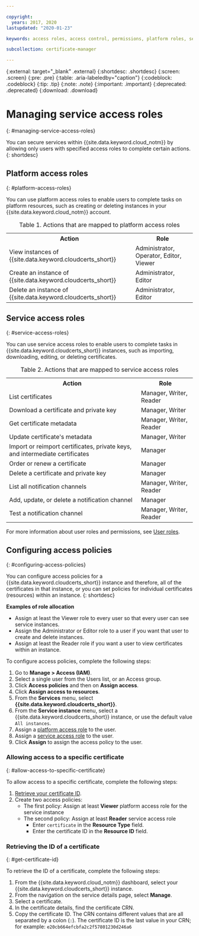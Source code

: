 ```yaml
---

copyright:
  years: 2017, 2020
lastupdated: "2020-01-23"

keywords: access roles, access control, permissions, platform roles, service roles, certificates, notifications, access policies

subcollection: certificate-manager

---
```


{:external: target="_blank" .external}
{:shortdesc: .shortdesc}
{:screen: .screen}
{:pre: .pre}
{:table: .aria-labeledby="caption"}
{:codeblock: .codeblock}
{:tip: .tip}
{:note: .note}
{:important: .important}
{:deprecated: .deprecated}
{:download: .download}

# Managing service access roles
{: #managing-service-access-roles}

You can secure services within {{site.data.keyword.cloud_notm}} by allowing only users with specified access roles to complete certain actions.
{: shortdesc}

## Platform access roles
{: #platform-access-roles}

You can use platform access roles to enable users to complete tasks on platform resources, such as creating or deleting instances in your {{site.data.keyword.cloud_notm}} account.

<table>
<caption> Table 1. Actions that are mapped to platform access roles</caption>
  <tr>
    <th> Action </th>
    <th> Role </th>
  </tr>
  <tr>
    <td>View instances of {{site.data.keyword.cloudcerts_short}}</td>
    <td> Administrator, Operator, Editor, Viewer </td>
  </tr>
  <tr>
    <td>Create an instance of {{site.data.keyword.cloudcerts_short}}</td>
    <td> Administrator, Editor </td>
  </tr>
  <tr>
    <td>Delete an instance of {{site.data.keyword.cloudcerts_short}}</td>
    <td> Administrator, Editor </td>
  </tr>
</table>

## Service access roles
{: #service-access-roles}

You can use service access roles to enable users to complete tasks in {{site.data.keyword.cloudcerts_short}} instances, such as importing, downloading, editing, or deleting certificates.

<table>
<caption> Table 2. Actions that are mapped to service access roles</caption>
  <tr>
    <th> Action </th>
    <th> Role </th>
  </tr>
  <tr>
    <td>List certificates</td>
    <td> Manager, Writer, Reader </td>
  </tr>
  <tr>
    <td>Download a certificate and private key </td>
    <td> Manager, Writer </td>
  </tr>
  <tr>
     <td>Get certificate metadata </td>
     <td> Manager, Writer, Reader </td>
  </tr>      
  <tr>
    <td>Update certificate's metadata</td>
    <td> Manager, Writer </td>
  </tr>
  <tr>
    <td>Import or reimport certificates, private keys, and intermediate certificates </td>
    <td> Manager </td>
  </tr>
  <tr>
    <td>Order or renew a certificate </td>
    <td> Manager </td>
  </tr>
  <tr>
    <td>Delete a certificate and private key </td>
    <td> Manager </td>
  </tr>
      <tr>
        <td>List all notification channels </td>
        <td> Manager, Writer, Reader </td>
      </tr>
   <tr>
     <td>Add, update, or delete a notification channel </td>
     <td> Manager </td>
   </tr>
     <tr>
       <td>Test a notification channel </td>
       <td> Manager, Writer, Reader </td>
     </tr>
</table>

For more information about user roles and permissions, see [User roles](/docs/iam?topic=iam-userroles#userroles).

## Configuring access policies
{: #configuring-access-policies}

You can configure access policies for a {{site.data.keyword.cloudcerts_short}} instance and therefore, all of the certificates in that instance, or you can set policies for individual certificates (resources) within an instance.
{: shortdesc}

**Examples of role allocation**

* Assign at least the Viewer role to every user so that every user can see service instances.
* Assign the Administrator or Editor role to a user if you want that user to create and delete instances.
* Assign at least the Reader role if you want a user to view certificates within an instance.



To configure access policies, complete the following steps:

1. Go to **Manage > Access (IAM)**. 
2. Select a single user from the Users list, or an Access group.
3. Click **Access policies** and then on **Assign access**.
4. Click **Assign access to resources**.
5. From the **Services** menu, select **{{site.data.keyword.cloudcerts_short}}**.
6. From the **Service instance** menu, select a {{site.data.keyword.cloudcerts_short}} instance, or use the default value `All instances`.
7. Assign a [platform access role](/docs/services/certificate-manager?topic=certificate-manager-managing-service-access-roles#platform-access-roles) to the user.
8. Assign a [service access role](/docs/services/certificate-manager?topic=certificate-manager-managing-service-access-roles#service-access-roles) to the user.
9. Click **Assign** to assign the access policy to the user.

### Allowing access to a specific certificate
{: #allow-access-to-specific-certificate}

To allow access to a specific certificate, complete the following steps:

1. [Retrieve your certificate ID](/docs/services/certificate-manager?topic=certificate-manager-managing-service-access-roles#get-certificate-id).
2. Create two access policies:
   - The first policy: Assign at least **Viewer** platform access role for the service instance
   - The second policy: Assign at least **Reader** service access role
     - Enter `certificate` in the **Resource Type** field.
     - Enter the certificate ID in the **Resource ID** field.

### Retrieving the ID of a certificate
{: #get-certificate-id}

To retrieve the ID of a certificate, complete the following steps:

1. From the {{site.data.keyword.cloud_notm}} dashboard, select your {{site.data.keyword.cloudcerts_short}} instance.
2. From the navigation on the service details page, select **Manage**.
3. Select a certificate.
4. In the certificate details, find the certificate CRN.
5. Copy the certificate ID. The CRN contains different values that are all separated by a colon (`:`). The certificate ID is the last value in your CRN; for example: `e20cb664efcbfa2c2f57801230d246a6`
